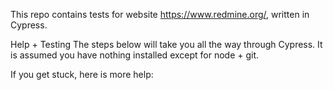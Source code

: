This repo contains tests for website https://www.redmine.org/, written in Cypress.

Help + Testing
The steps below will take you all the way through Cypress. It is assumed you have nothing installed except for node + git.

If you get stuck, here is more help: